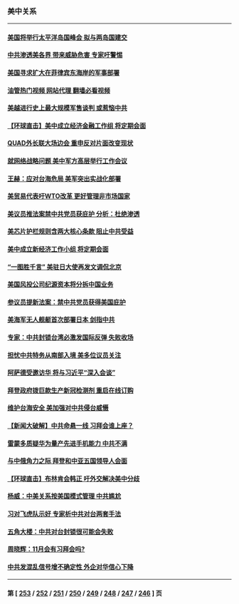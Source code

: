 ### 美中关系
---
#### [美国将举行太平洋岛国峰会 拟与两岛国建交](../../pages/nf1412576/n14080297.md?09251245) 
#### [中共渗透美各界 带来威胁危害 专家吁警惕](../../pages/nf1412576/n14080040.md?09251245) 
#### [美国寻求扩大在菲律宾东海岸的军事部署](../../pages/nf1412576/n14079945.md?09251245) 
#### [油管热门视频 网站代理 翻墙必看视频](http://138.2.39.72:81/youtube.html?epic-marker?09251245)
#### [美越进行史上最大规模军售谈判 或惹恼中共](../../pages/nf1412576/n14079940.md?09251245) 
#### [【环球直击】美中成立经济金融工作组 将定期会面](../../pages/nf1412576/n14079148.md?09251245) 
#### [QUAD外长联大场边会 重申反对片面改变现状](../../pages/nf1412576/n14079720.md?09251245) 
#### [就网络战略问题 美中军方高层举行工作会议](../../pages/nf1412576/n14079590.md?09251245) 
#### [王赫：应对台海危局 美军突出实战化部署](../../pages/nf1412576/n14079445.md?09251245) 
#### [美贸易代表吁WTO改革 更好管理非市场国家](../../pages/nf1412576/n14079511.md?09251245) 
#### [美议员推法案禁中共党员获庇护 分析：杜绝渗透](../../pages/nf1412576/n14079204.md?09251245) 
#### [美芯片护栏规则含两大核心条款 阻止中共受益](../../pages/nf1412576/n14079376.md?09251245) 
#### [美中成立新经济工作小组 将定期会面](../../pages/nf1412576/n14079310.md?09251245) 
#### [“一图胜千言” 美驻日大使再发文调侃北京](../../pages/nf1412576/n14079154.md?09251245) 
#### [美国风投公司纪源资本将分拆中国业务](../../pages/nf1412576/n14079042.md?09251245) 
#### [参议员提新法案：禁中共党员获得美国庇护](../../pages/nf1412576/n14078905.md?09251245) 
#### [美海军无人舰艇首次部署日本 剑指中共](../../pages/nf1412576/n14078652.md?09251245) 
#### [专家：中共封锁台湾必激发国际反弹 失败收场](../../pages/nf1412576/n14078425.md?09251245) 
#### [担忧中共特务从南部入境 美多位议员关注](../../pages/nf1412576/n14078532.md?09251245) 
#### [阿萨德受邀访华 将与习近平“深入会谈”](../../pages/nf1412576/n14078489.md?09251245) 
#### [拜登政府拨巨款生产新冠检测剂 重启在线订购](../../pages/nf1412576/n14078082.md?09251245) 
#### [维护台海安全 美加强对中共侵台威慑](../../pages/nf1412576/n14077991.md?09251245) 
#### [【新闻大破解】中共命悬一线 习拜会谁上座？](../../pages/nf1412576/n14077937.md?09251245) 
#### [雷蒙多质疑华为量产先进手机能力 中共不满](../../pages/nf1412576/n14077863.md?09251245) 
#### [与中俄角力之际 拜登和中亚五国领导人会面](../../pages/nf1412576/n14077919.md?09251245) 
#### [【环球直击】布林肯会韩正 吁外交解决美中分歧](../../pages/nf1412576/n14076781.md?09251245) 
#### [杨威：中美关系按美国模式管理 中共尴尬](../../pages/nf1412576/n14077238.md?09251245) 
#### [习对飞虎队示好 专家析中共对台两套手法](../../pages/nf1412576/n14076991.md?09251245) 
#### [五角大楼：中共对台封锁很可能会失败](../../pages/nf1412576/n14077076.md?09251245) 
#### [周晓辉：11月会有习拜会吗?](../../pages/nf1412576/n14076945.md?09251245) 
#### [中共发混乱信号增不确定性 外企对华信心下降](../../pages/nf1412576/n14077017.md?09251245) 

---
#### 第 [ [253](./253.md?09251245) / [252](./252.md?09251245) / [251](./251.md?09251245) / [250](./250.md?09251245) / [249](./249.md?09251245) / [248](./248.md?09251245) / [247](./247.md?09251245) / [246](./246.md?09251245) ] 页
